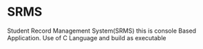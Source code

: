 # SRMS
Student Record Management System(SRMS)  this is console Based  Application. Use of C Language and build as executable  
